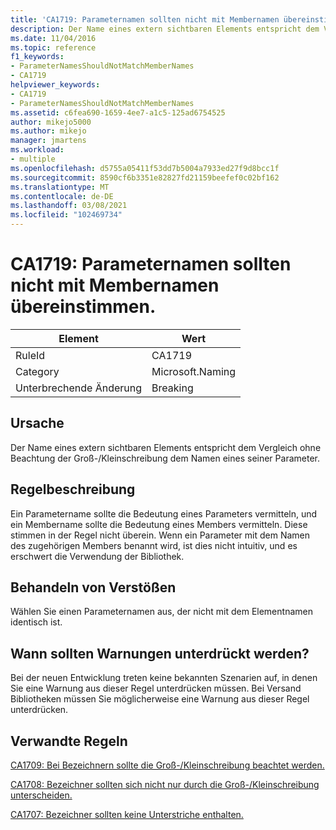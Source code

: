 ```yaml
---
title: 'CA1719: Parameternamen sollten nicht mit Membernamen übereinstimmen.'
description: Der Name eines extern sichtbaren Elements entspricht dem Vergleich ohne Beachtung der Groß-/Kleinschreibung dem Namen eines seiner Parameter.
ms.date: 11/04/2016
ms.topic: reference
f1_keywords:
- ParameterNamesShouldNotMatchMemberNames
- CA1719
helpviewer_keywords:
- CA1719
- ParameterNamesShouldNotMatchMemberNames
ms.assetid: c6fea690-1659-4ee7-a1c5-125ad6754525
author: mikejo5000
ms.author: mikejo
manager: jmartens
ms.workload:
- multiple
ms.openlocfilehash: d5755a05411f53dd7b5004a7933ed27f9d8bcc1f
ms.sourcegitcommit: 8590cf6b3351e82827fd21159beefef0c02bf162
ms.translationtype: MT
ms.contentlocale: de-DE
ms.lasthandoff: 03/08/2021
ms.locfileid: "102469734"
---
```

# <a name="ca1719-parameter-names-should-not-match-member-names"></a>CA1719: Parameternamen sollten nicht mit Membernamen übereinstimmen.

|Element|Wert|
|-|-|
|RuleId|CA1719|
|Category|Microsoft.Naming|
|Unterbrechende Änderung|Breaking|

## <a name="cause"></a>Ursache
Der Name eines extern sichtbaren Elements entspricht dem Vergleich ohne Beachtung der Groß-/Kleinschreibung dem Namen eines seiner Parameter.

## <a name="rule-description"></a>Regelbeschreibung
Ein Parametername sollte die Bedeutung eines Parameters vermitteln, und ein Membername sollte die Bedeutung eines Members vermitteln. Diese stimmen in der Regel nicht überein. Wenn ein Parameter mit dem Namen des zugehörigen Members benannt wird, ist dies nicht intuitiv, und es erschwert die Verwendung der Bibliothek.

## <a name="how-to-fix-violations"></a>Behandeln von Verstößen
Wählen Sie einen Parameternamen aus, der nicht mit dem Elementnamen identisch ist.

## <a name="when-to-suppress-warnings"></a>Wann sollten Warnungen unterdrückt werden?
Bei der neuen Entwicklung treten keine bekannten Szenarien auf, in denen Sie eine Warnung aus dieser Regel unterdrücken müssen. Bei Versand Bibliotheken müssen Sie möglicherweise eine Warnung aus dieser Regel unterdrücken.

## <a name="related-rules"></a>Verwandte Regeln
[CA1709: Bei Bezeichnern sollte die Groß-/Kleinschreibung beachtet werden.](../code-quality/ca1709.md)

[CA1708: Bezeichner sollten sich nicht nur durch die Groß-/Kleinschreibung unterscheiden.](/dotnet/fundamentals/code-analysis/quality-rules/ca1708)

[CA1707: Bezeichner sollten keine Unterstriche enthalten.](/dotnet/fundamentals/code-analysis/quality-rules/ca1707)
